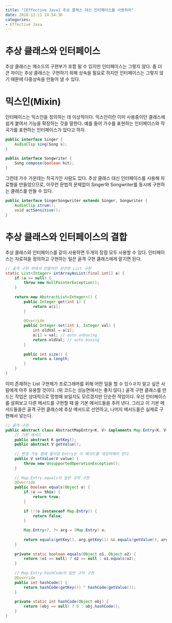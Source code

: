 ```yaml
---
title: "[Effective Java] 추상 클래스 대신 인터페이스를 사용하라"
date: 2018-12-11 14:54:36
categories:
- Effective Java
---
```


# 추상 클래스와 인터페이스
추상 클래스는 메소드의 구현부가 포함 될 수 있지만 인터페이스는 그렇지 않다. 좀 더 큰 차이는 추상 클래스는 구현하기 위해 상속을 필요로 하지만 인터페이스는 그렇지 않기 때문에 다중상속을 만들어 낼 수 있다.

# 믹스인(Mixin)
인터페이스는 믹스인을 정의하는 데 이상적이다. 믹스인이란 이미 사용중이던 클래스에 쉽게 붙여서 기능을 확장하는 것을 말한다.
예를 들어 가수를 표현하는 인터페이스와 작곡가를 표현하는 인터페이스가 있다고 하자.

```java
public interface Singer {
    AudioClip sing(Song s);
}

public interface Songwriter {
    Song compose(boolean hit);
}
```

그런데 가수 가운데는 작곡가인 사람도 있다. 추상 클래스 대신 인터페이스를 사용해 자료형을 만들었으므로, 아무런 문법적 문제없이 Singer와 Songwriter를 동시에 구현하는 클래스를 만들 수 있다.

```java
public interface SingerSongwriter extends Singer, Songwriter {
    AudioClip strum();
    void actSensitive();
}
```

# 추상 클래스와 인터페이스의 결합
추상 클래스와 인터페이스를 같이 사용하면 두개의 장점 모두 사용할 수 있다. 인터페이스는 자료혀을 정의하고 구현하는 일은 골격 구현 클래스에게 맡기면 된다.

```java
// 골격 구현 위에서 만들어진 완전한 List 구현
static List<Integer> intArrayAsList(final int[] a) {
    if (a == null) {
        throw new NullPointerException();
    }
    
    return new AbstractList<Integer>() {
        public Integer get(int i) {
            return a[i];
        }
        
        @Override
        public Integer set(int i, Integer val) {
            int oldVal = a[i];
            a[i] = val; // auto unboxing
            return oldVal; // auto boxing
        }
        
        public int size() {
            return a.length;
        }
    }
}
```

이미 존재하는 List 구현체가 프로그래머를 위해 어떤 일을 할 수 있ㅇㄹ지 알고 싶은 사람에게 아주 유용할 것이다. (위 코드는 성능면에서는 좋지 않다.)
골격 구현 클래스를 만드는 작업은 상대적으로 멍청해 보일지도 모르겠지만 단순한 작업이다. 우선 인터페이스를 살펴보고 다른 메서드를 구현할 때 쓸 기본 메서드들을 추려 낸다. 그리고 이 기본 메서드들을은 골격 구현 클래스에 추상 메서드로 선언하고, 나머지 메서드들은 실제로 구현해서 넣는다.

```java
// 골격 구현
public abstract class AbstractMapEntry<K, V> implements Map.Entry<K, V> {
    // 기본 메서드
    public abstract K getKey();
    public abstract V getValue();
    
    // 변경 가능 맵에 들어갈 Entry는 이 메서드를 재정의해야 한다.
    public V setValue(V value) {
        throw new UnsupportedOperationException();
    }
    
    // Map.Entry.equals의 일반 규약 구현
    @Override
    public boolean equals(Object o) {
        if (o == this) {
            return true;
        }
        
        if (!(o instanceof Map.Entry)) {
            return false;
        }
        
        Map.Entry<?, ?> arg = (Map.Entry) o;
        
        return equals(getKey(), arg.getKey()) && equals(getValue(), arg.getValue());
    }
    
    private static boolean equals(Object o1, Object o2) {
        return (o1 == null) ? o2 == null : o1.equals(o2);
    }
    
    // Map.Entry.hashCode의 일반 규약 구현
    @Override
    public int hashCode() {
        return hashCode(getKey()) ^ hashCode(getValue());
    }
    
    private static int hashCode(Object obj) {
        return (obj == null) ? 0 : obj.hashCode();
    }
}
```
